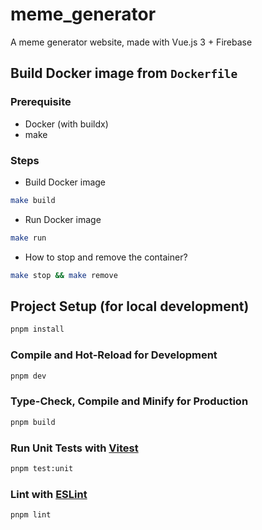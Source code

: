 # meme_generator

A meme generator website, made with Vue.js 3 + Firebase

## Build Docker image from `Dockerfile`
### Prerequisite
- Docker (with buildx)
- make

### Steps
- Build Docker image
```sh
make build
```

- Run Docker image
```sh
make run
```

- How to stop and remove the container?
```sh
make stop && make remove
```

## Project Setup (for local development)

```sh
pnpm install
```

### Compile and Hot-Reload for Development

```sh
pnpm dev
```

### Type-Check, Compile and Minify for Production

```sh
pnpm build
```

### Run Unit Tests with [Vitest](https://vitest.dev/)

```sh
pnpm test:unit
```

### Lint with [ESLint](https://eslint.org/)

```sh
pnpm lint
```
